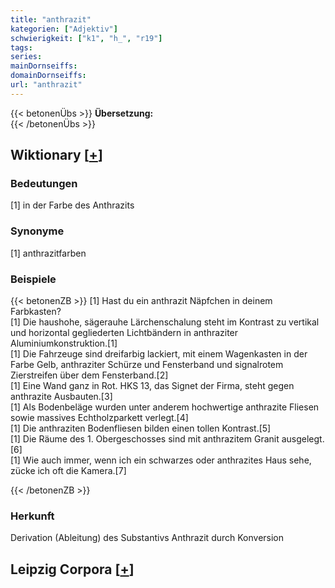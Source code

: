 ```yaml
---
title: "anthrazit"
kategorien: ["Adjektiv"]
schwierigkeit: ["k1", "h_", "r19"]
tags:
series:
mainDornseiffs:
domainDornseiffs:
url: "anthrazit"
---
```


{{< betonenÜbs >}}
**Übersetzung:**  
{{< /betonenÜbs >}}

## Wiktionary [[+](https://de.wiktionary.org/wiki/anthrazit)]

### Bedeutungen
[1] in der Farbe des Anthrazits  

### Synonyme
[1] anthrazitfarben  

### Beispiele
{{< betonenZB >}}
[1] Hast du ein anthrazit Näpfchen in deinem Farbkasten?  
[1] Die haushohe, sägerauhe Lärchenschalung steht im Kontrast zu vertikal und horizontal gegliederten Lichtbändern in anthraziter Aluminiumkonstruktion.[1]  
[1] Die Fahrzeuge sind dreifarbig lackiert, mit einem Wagenkasten in der Farbe Gelb, anthraziter Schürze und Fensterband und signalrotem Zierstreifen über dem Fensterband.[2]  
[1] Eine Wand ganz in Rot. HKS 13, das Signet der Firma, steht gegen anthrazite Ausbauten.[3]  
[1] Als Bodenbeläge wurden unter anderem hochwertige anthrazite Fliesen sowie massives Echtholzparkett verlegt.[4]  
[1] Die anthraziten Bodenfliesen bilden einen tollen Kontrast.[5]  
[1] Die Räume des 1. Obergeschosses sind mit anthrazitem Granit ausgelegt.[6]  
[1] Wie auch immer, wenn ich ein schwarzes oder anthrazites Haus sehe, zücke ich oft die Kamera.[7]  

{{< /betonenZB >}}
### Herkunft
Derivation (Ableitung) des Substantivs Anthrazit durch Konversion  


## Leipzig Corpora [[+](https://corpora.uni-leipzig.de/en/res?word=anthrazit&corpusId=deu_newscrawl-public_2018)]

